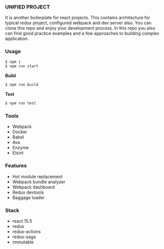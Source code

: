 ### UNIFIED PROJECT

It is another boilerplate for react projects. This contains architecture for typical redux project, configured webpack and dev server also. You can clone this repo and enjoy your development process. In this repo you also can find good practice examples and a few approaches to building complex application.

### Usage
```bash
$ npm i
$ npm run start
```
**Build**
```bash
$ npm run build
```

**Test**
```bash
$ npm run test
```

### Tools
* Webpack
* Docker
* Babel
* Ava
* Enzyme
* Elsint

### Features
* Hot module replacement
* Webpack bundle analyzer
* Webpack dashboard
* Redux devtools
* Baggage loader

### Stack
* react 15.5
* redux
* redux-actions
* redux-saga
* immutable
